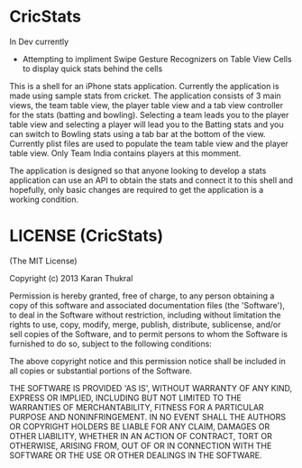 CricStats
=========

In Dev currently 
- Attempting to impliment Swipe Gesture Recognizers on Table View Cells to display quick stats behind the cells

This is a shell for an iPhone stats application. Currently the application is made using sample stats from cricket. The application consists of 3 main views, the team table view, the player table view and a tab view controller for the stats (batting and bowling). Selecting a team leads you to the player table view and selecting a player will lead you to the Batting stats and you can switch to Bowling stats using a tab bar at the bottom of the view. Currently plist files are used to populate the team table view and the player table view. Only Team India contains players at this momment.

The application is designed so that anyone looking to develop a stats application can use an API to obtain the stats and connect it to this shell and hopefully, only basic changes are required to get the application is a working condition. 

LICENSE (CricStats)
==============

(The MIT License)

Copyright (c) 2013 Karan Thukral

Permission is hereby granted, free of charge, to any person obtaining a copy of this software and associated documentation files (the 'Software'), to deal in the Software without restriction, including without limitation the rights to use, copy, modify, merge, publish, distribute, sublicense, and/or sell copies of the Software, and to permit persons to whom the Software is furnished to do so, subject to the following conditions:

The above copyright notice and this permission notice shall be included in all copies or substantial portions of the Software.

THE SOFTWARE IS PROVIDED 'AS IS', WITHOUT WARRANTY OF ANY KIND, EXPRESS OR IMPLIED, INCLUDING BUT NOT LIMITED TO THE WARRANTIES OF MERCHANTABILITY, FITNESS FOR A PARTICULAR PURPOSE AND NONINFRINGEMENT. IN NO EVENT SHALL THE AUTHORS OR COPYRIGHT HOLDERS BE LIABLE FOR ANY CLAIM, DAMAGES OR OTHER LIABILITY, WHETHER IN AN ACTION OF CONTRACT, TORT OR OTHERWISE, ARISING FROM, OUT OF OR IN CONNECTION WITH THE SOFTWARE OR THE USE OR OTHER DEALINGS IN THE SOFTWARE.
